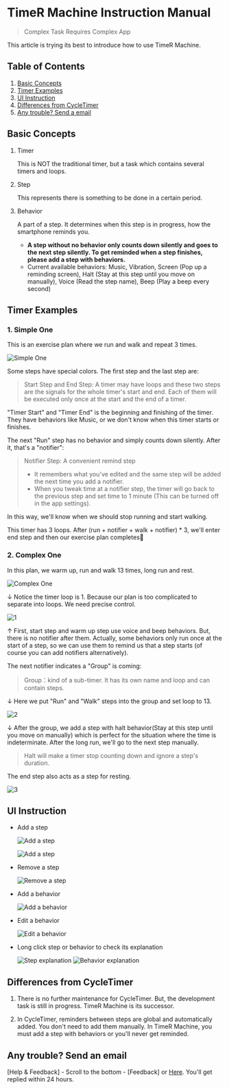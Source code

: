 # TimeR Machine Instruction Manual

> Complex Task Requires Complex App

This article is trying its best to introduce how to use TimeR Machine.

## Table of Contents

1. [Basic Concepts](#Basic-Concepts)
1. [Timer Examples](#Timer-Examples)
1. [UI Instruction](#UI-Instruction)
1. [Differences from CycleTimer](#Differences-from-CycleTimer)
1. [Any trouble? Send a email](#Any-trouble?-Just-send-a-email)

## Basic Concepts

1. Timer

    This is NOT the traditional timer, but a task which contains several timers and loops.

1. Step

    This represents there is something to be done in a certain period.

1. Behavior

    A part of a step. It determines when this step is in progress, how the smartphone reminds you.

    - **A step without no behavior only counts down silently and goes to the next step silently. To get reminded when a step finishes, please add a step with behaviors.**
    - Current available behaviors: Music, Vibration, Screen (Pop up a reminding screen), Halt (Stay at this step until you move on manually), Voice (Read the step name), Beep (Play a beep every second)

## Timer Examples

### 1. Simple One

This is an exercise plan where we run and walk and repeat 3 times.

![Simple One](en/simple-timer.webp)

Some steps have special colors. The first step and the last step are:

> Start Step and End Step: A timer may have loops and these two steps are the signals for the whole timer's start and end. Each of them will be executed only once at the start and the end of a timer.

"Timer Start" and "Timer End" is the beginning and finishing of the timer. They have behaviors like Music, or we don't know when this timer starts or finishes.

The next "Run" step has no behavior and simply counts down silently. After it, that's a "notifier":

> Notifier Step: A convenient remind step
> - It remembers what you've edited and the same step will be added the next time you add a notifier.
> - When you tweak time at a notifier step, the timer will go back to the previous step and set time to 1 minute (This can be turned off in the app settings).

In this way, we'll know when we should stop running and start walking.

This timer has 3 loops. After (run + notifier + walk + notifier) * 3, we'll enter end step and then our exercise plan completes🎉

### 2. Complex One

In this plan, we warm up, run and walk 13 times, long run and rest.

![Complex One](en/complex-timer.webp)

↓ Notice the timer loop is 1. Because our plan is too complicated to separate into loops. We need precise control.

![1](en/complex-timer1.webp)

↑ First, start step and warm up step use voice and beep behaviors. But, there is no notifier after them. Actually, some behaviors only run once at the start of a step, so we can use them to remind us that a step starts (of course you can add notifiers alternatively).

The next notifier indicates a "Group" is coming:

> Group：kind of a sub-timer. It has its own name and loop and can contain steps.

↓ Here we put "Run" and "Walk" steps into the group and set loop to 13.

![2](en/complex-timer2.webp)

↓ After the group, we add a step with halt behavior(Stay at this step until you move on manually) which is perfect for the situation where the time is indeterminate. After the long run, we'll go to the next step manually.

> Halt will make a timer stop counting down and ignore a step's duration.

The end step also acts as a step for resting.

![3](en/complex-timer3.webp)

## UI Instruction

- Add a step

    ![Add a step](en/add-step1.webp)

    ![Add a step](en/add-step2.webp)

- Remove a step

    ![Remove a step](en/remove-step.webp)

- Add a behavior

    ![Add a behavior](en/add-behavior.webp)

- Edit a behavior

    ![Edit a behavior](en/edit-behavior.webp)

- Long click step or behavior to check its explanation

    ![Step explanation](en/tooltip1.webp)
    ![Behavior explanation](en/tooltip2.webp)

## Differences from CycleTimer

1. There is no further maintenance for CycleTimer. But, the development task is still in progress. TimeR Machine is its successor.

2. In CycleTimer, reminders between steps are global and automatically added. You don't need to add them manually. In TimeR Machine, you must add a step with behaviors or you'll never get reminded.

## Any trouble? Send an email

[Help & Feedback] - Scroll to the bottom - [Feedback] or [Here](mailto:ligrsidfd@gmail.com). You'll get replied within 24 hours.
